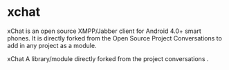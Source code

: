 # xchat
xChat is an open source XMPP/Jabber client for Android 4.0+ smart phones. It is directly forked from the Open Source Project Conversations to add in any project as a module. 


xChat
A library/module directly forked from the project conversations .
